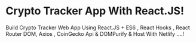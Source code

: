 # Crypto Tracker App With React.JS!

Build Crypto Tracker Web App Using React.JS + ES6 , React Hooks , React Router DOM, Axios , CoinGecko Api & DOMPurify & Host With Netlify ....!